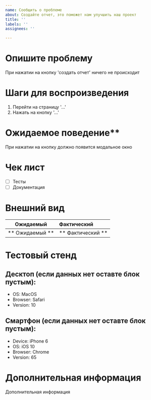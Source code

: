 ```yaml
---
name: Сообщить о проблеме
about: Создайте отчет, это поможет нам улучшить наш проект
title: ''
labels: ''
assignees: ''

---
```


# Опишите проблему
При нажатии на кнопку 'создать отчет' ничего не происходит

# Шаги для воспроизведения
1. Перейти на страницу '...'
2. Нажать на кнопку '...'

# Ожидаемое поведение**
При нажатии на кнопку должно появится модальное окно

# Чек лист
- [ ] Тесты
- [ ] Документация

# Внешний вид

Ожидаемый        | Фактический
:---------------:|:--------------------|
** Ожидаемый  ** | ** Фактический    **|

# Тестовый стенд

## Десктоп (если данных нет оставте блок пустым):
 - OS: MacOS
 - Browser: Safari
 - Version: 10

## Смартфон (если данных нет оставте блок пустым):
 - Device: iPhone 6
 - OS: iOS 10
 - Browser: Chrome
 - Version: 65

# Дополнительная информация
Дополнительная информация
